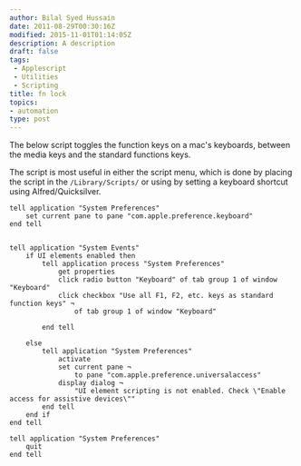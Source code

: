 ```yaml
---
author: Bilal Syed Hussain
date: 2011-08-29T00:30:16Z
modified: 2015-11-01T01:14:05Z
description: A description
draft: false
tags:
 - Applescript
 - Utilities
 - Scripting
title: fn lock
topics:
- automation
type: post
---
```


The below script toggles the function keys on a mac's keyboards, between the media keys and the standard functions keys.

The script is most useful in either the script menu, which is done by placing the script in the `/Library/Scripts/` or using by setting a keyboard shortcut using  Alfred/Quicksilver.


```applescript
tell application "System Preferences"
	set current pane to pane "com.apple.preference.keyboard"
end tell


tell application "System Events"
	if UI elements enabled then
		tell application process "System Preferences"
			get properties
			click radio button "Keyboard" of tab group 1 of window "Keyboard"
			click checkbox "Use all F1, F2, etc. keys as standard function keys" ¬
				of tab group 1 of window "Keyboard"

		end tell

	else
		tell application "System Preferences"
			activate
			set current pane ¬
				to pane "com.apple.preference.universalaccess"
			display dialog ¬
				"UI element scripting is not enabled. Check \"Enable access for assistive devices\""
		end tell
	end if
end tell

tell application "System Preferences"
	quit
end tell
```
